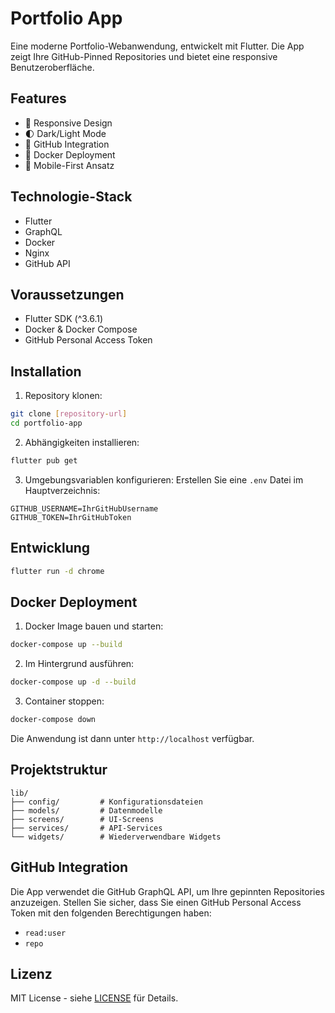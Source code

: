 # Portfolio App

Eine moderne Portfolio-Webanwendung, entwickelt mit Flutter. Die App zeigt Ihre GitHub-Pinned Repositories und bietet eine responsive Benutzeroberfläche.

## Features

- 🎨 Responsive Design
- 🌓 Dark/Light Mode
- 🔄 GitHub Integration
- 🚀 Docker Deployment
- 📱 Mobile-First Ansatz

## Technologie-Stack

- Flutter
- GraphQL
- Docker
- Nginx
- GitHub API

## Voraussetzungen

- Flutter SDK (^3.6.1)
- Docker & Docker Compose
- GitHub Personal Access Token

## Installation

1. Repository klonen:

```bash
git clone [repository-url]
cd portfolio-app
```

2. Abhängigkeiten installieren:

```bash
flutter pub get
```

3. Umgebungsvariablen konfigurieren:
   Erstellen Sie eine `.env` Datei im Hauptverzeichnis:

```env
GITHUB_USERNAME=IhrGitHubUsername
GITHUB_TOKEN=IhrGitHubToken
```

## Entwicklung

```bash
flutter run -d chrome
```

## Docker Deployment

1. Docker Image bauen und starten:

```bash
docker-compose up --build
```

2. Im Hintergrund ausführen:

```bash
docker-compose up -d --build
```

3. Container stoppen:

```bash
docker-compose down
```

Die Anwendung ist dann unter `http://localhost` verfügbar.

## Projektstruktur

```
lib/
├── config/         # Konfigurationsdateien
├── models/         # Datenmodelle
├── screens/        # UI-Screens
├── services/       # API-Services
└── widgets/        # Wiederverwendbare Widgets
```

## GitHub Integration

Die App verwendet die GitHub GraphQL API, um Ihre gepinnten Repositories anzuzeigen. Stellen Sie sicher, dass Sie einen GitHub Personal Access Token mit den folgenden Berechtigungen haben:

- `read:user`
- `repo`

## Lizenz

MIT License - siehe [LICENSE](LICENSE) für Details.
